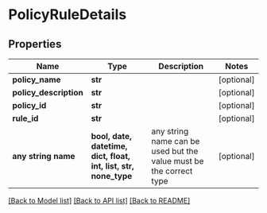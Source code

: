 # PolicyRuleDetails


## Properties
Name | Type | Description | Notes
------------ | ------------- | ------------- | -------------
**policy_name** | **str** |  | [optional] 
**policy_description** | **str** |  | [optional] 
**policy_id** | **str** |  | [optional] 
**rule_id** | **str** |  | [optional] 
**any string name** | **bool, date, datetime, dict, float, int, list, str, none_type** | any string name can be used but the value must be the correct type | [optional]

[[Back to Model list]](../README.md#documentation-for-models) [[Back to API list]](../README.md#documentation-for-api-endpoints) [[Back to README]](../README.md)


